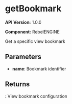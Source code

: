 # getBookmark

**API Version:** 1.0.0

**Component:** RebelENGINE

Get a specific view bookmark

## Parameters

- **name**: Bookmark identifier

## Returns

: View bookmark configuration

